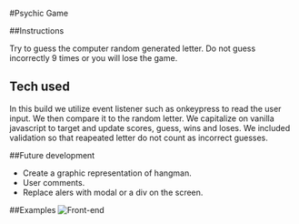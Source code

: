 #Psychic Game 

##Instructions

Try to guess the computer random generated  letter. Do not guess incorrectly 9 times or you will lose the game.

## Tech used

In this build we utilize event listener such as onkeypress to read the user input. We then compare it to the random letter. We capitalize on vanilla javascript to target and update scores, guess, wins and loses. We included validation so that reapeated letter do not count as incorrect guesses. 

##Future development

* Create a graphic representation of hangman.
* User comments. 
* Replace alers with modal or a div on the screen.

##Examples
![Front-end](./assets/images/front-end.png)